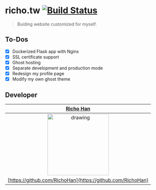 # richo.tw [![Build Status](https://travis-ci.org/RichoHan/richo.tw.svg?branch=master)](https://travis-ci.org/RichoHan/richo.tw)
> Buiding website customized for myself.

## To-Dos
- [x] Dockerized Flask app with Nginx
- [x] SSL certificate support
- [x] Ghost hosting
- [x] Separate development and production mode
- [x] Redesign my profile page
- [x] Modify my own ghost theme

## Developer
|                      [**Richo Han**](https://richo.tw/)                     |
|:---------------------------------------------------------------------------:|
| <img src="https://richo.tw/static/img/face.jpg" alt="drawing" width="200"/> |
|          [https://github.com/RichoHan](https://github.com/RichoHan)         |